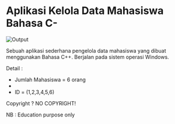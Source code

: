 # Aplikasi Kelola Data Mahasiswa Bahasa C-

![Output](https://user-images.githubusercontent.com/62225185/225810468-cb290510-d651-4e89-b92e-88910b60f8a5.png)

Sebuah aplikasi sederhana pengelola data mahasiswa yang dibuat menggunakan Bahasa C++. Berjalan pada sistem operasi Windows.


Detail :

- Jumlah Mahasiswa  = 6 orang
- 
- ID                = (1,2,3,4,5,6)

Copyright ? NO COPYRIGHT!

NB : Education purpose only
